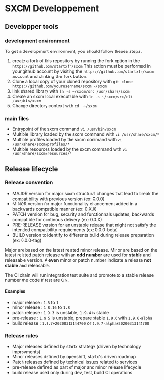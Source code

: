 # SXCM Developpement

## Developper tools

### development environment

To get a development environment, you should follow theses steps :

1. create a fork of this repository by running the fork option in the `https://github.com/startxfr/sxcm` This
   action must be performed in your github account by visiting the `https://github.com/startxfr/sxcm` account
   and clinking the `fork` button.
2. Clone a local copy of your cloned repository with `git clone https://github.com/yourusername/sxcm ~/sxcm`
3. link shared library with `ln -s ~/sxcm/src /usr/share/sxcm`
4. Create an sxcm local executable with `ln -s ~/sxcm/src/cli /usr/bin/sxcm`
5. Change directory context with `cd  ~/sxcm`

### main files

- Entrypoint of the sxcm command `vi /usr/bin/sxcm`
- Multiple library loaded by the sxcm command with `vi /usr/share/sxcm/*`
- Multiple profiles loaded by the sxcm command with `vi /usr/share/sxcm/profiles/*`
- Multiple resources loaded by the sxcm command with `vi /usr/share/sxcm/resources/*`

## Release lifecycle

### Release convention

- MAJOR version for major sxcm structural changes that lead to break the compatibility with previous version (ex: X.0.0)
- MINOR version for major functionality ehancement added in a backwards compatible manner (ex: 0.X.0)
- PATCH version for bug, security and functionnals updates, backwards compatible for continous delivery (ex: 0.0.X)
- PRE-RELEASE version for an unstable release that might not satisfy the intended compatibility requirements (ex: 0.0.0-beta)
- BUILD version to identify to differents build during release preparation (ex: 0.0.0-tag)

Major are based on the latest related minor release.
Minor are based on the latest related patch release with an **odd number** are used for **stable** and releasable version.
A **even** minor or patch number indicate a release **not stable** and releasable.

The CI chain will run integration test suite and promote to a stable release number the code if
test are OK.

#### Examples

- major release : `1.8` to `1`
- minor release : `1.8.16` to `1.8`
- patch release : `1.9.3` is unstable, `1.9.4` is stable
- pre-release : `1.9.5` is unstable, prepare stable `1.9.6` with `1.9.6-alpha`
- build release : `1.9.7+20200313144700` or `1.9.7-alpha+20200313144700`

### Release rules

- Major releases defined by startx strategy (driven by technology improvments)
- Minor releases defined by openshift, startx's driven roadmap
- Patch releases defined by technical issues related to services
- pre-release defined as part of major and minor release lifecycle
- build release used only during dev, test, build CI operations
